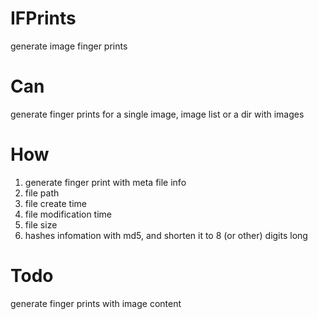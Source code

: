 IFPrints
========

generate image finger prints

Can
=======

generate finger prints for a single image, image list or a dir with images

How
========

1. generate finger print with meta file info
  1. file path
  2. file create time
  3. file modification time
  4. file size
2. hashes infomation with md5, and shorten it to 8 (or other) digits long

Todo
========

generate finger prints with image content
